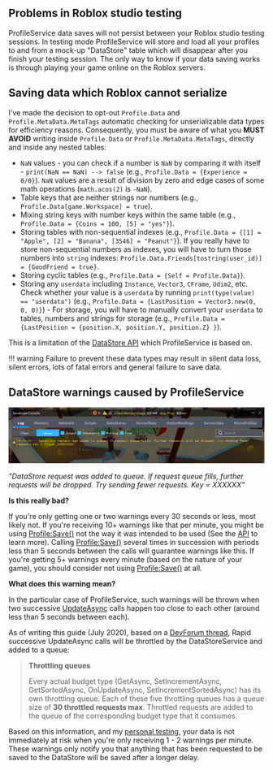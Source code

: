 ## Problems in Roblox studio testing

ProfileService data saves will not persist between your Roblox studio testing sessions. In testing mode ProfileService will store and load all your profiles to and from a mock-up "DataStore" table which will disappear after you finish your testing session. The only way to know if your data saving works is through playing your game online on the Roblox servers.

## Saving data which Roblox cannot serialize

I've made the decision to opt-out `Profile.Data` and `Profile.MetaData.MetaTags` automatic checking
for unserializable data types for efficiency reasons. Consequently, you must be aware of what you
**MUST AVOID** writing inside `Profile.Data` or `Profile.MetaData.MetaTags`, directly and inside any nested tables:

- `NaN` values - you can check if a number is `NaN` by comparing it with itself - `print(NaN == NaN) --> false` (e.g., `Profile.Data = {Experience = 0/0}`). `NaN` values are a result of division by zero and edge cases of some math operations (`math.acos(2)` is `-NaN`).
- Table keys that are neither strings nor numbers (e.g., `Profile.Data[game.Workspace] = true`).
- Mixing string keys with number keys within the same table (e.g., `Profile.Data = {Coins = 100, [5] = "yes"}`).
- Storing tables with non-sequential indexes (e.g., `Profile.Data = {[1] = "Apple", [2] = "Banana", [3546] = "Peanut"}`). If you really have to store non-sequential numbers as indexes, you will have to turn those numbers into `string` indexes: `Profile.Data.Friends[tostring(user_id)] = {GoodFriend = true}`.
- Storing cyclic tables (e.g., `Profile.Data = {Self = Profile.Data}`).
- Storing any `userdata` including `Instance`, `Vector3`, `CFrame`, `Udim2`, etc. Check whether your value is a `userdata` by running `print(type(value) == "userdata")` (e.g., `Profile.Data = {LastPosition = Vector3.new(0, 0, 0)}`) - For storage, you will have to manually convert your `userdata` to tables, numbers and strings for storage (e.g., `Profile.Data = {LastPosition = {position.X, position.Y, position.Z} }`).

This is a limitation of the [DataStore API](https://developer.roblox.com/en-us/articles/Datastore-Errors) which ProfileService is based on.

!!! warning
    Failure to prevent these data types may result in silent data loss, silent errors, lots of fatal errors and general failure to save data.

## DataStore warnings caused by ProfileService

![DataStore warning example screenshot](images/DataStoreWarning.png)

_"DataStore request was added to queue. If request queue fills, further requests will be dropped.
Try sending fewer requests. Key = XXXXXX"_

**Is this really bad?**

If you're only getting one or two warnings every 30 seconds or less, most likely not. If you're receiving 10+ warnings like that per minute, you might be using [Profile:Save()](/api/#profilesave) not the way it was intended to be used (See the [API](/api/#profilesave) to learn more). Calling [Profile:Save()](/api/#profilesave) several times in succession with periods less than 5 seconds between the calls will guarantee warnings like this. If you're getting 5+ warnings every minute (based on the nature of your game), you should consider not using [Profile:Save()](/api/#profilesave) at all.

**What does this warning mean?**

In the particular case of ProfileService, such warnings will be thrown when two successive [UpdateAsync](https://developer.roblox.com/en-us/api-reference/function/GlobalDataStore/UpdateAsync) calls happen too close to each other (around less than 5 seconds between each).

As of writing this guide (July 2020), based on a [DevForum thread](https://devforum.roblox.com/t/details-on-datastoreservice-for-advanced-developers/175804), Rapid successive UpdateAsync calls will be throttled by the DataStoreService and added to a queue:

> **Throttling queues**
>
> Every actual budget type (GetAsync, SetIncrementAsync, GetSortedAsync, OnUpdateAsync, SetIncrementSortedAsync) has its own throttling queue. Each of these five throttling queues has a queue size of **30 throttled requests max**. Throttled requests are added to the queue of the corresponding budget type that it consumes.

Based on this information, and my [personal testing](https://github.com/MadStudioRoblox/ProfileService/blob/master/ProfileTest.lua), your data is not immediately at risk when you're only receiving 1 - 2 warnings per minute. These warnings only notify you that anything that has been requested to be saved to the DataStore will be saved after a longer delay.